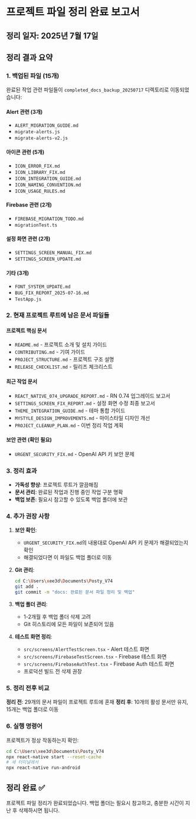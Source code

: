 # 프로젝트 파일 정리 완료 보고서

## 정리 일자: 2025년 7월 17일

## 정리 결과 요약

### 1. 백업된 파일 (15개)
완료된 작업 관련 파일들이 `completed_docs_backup_20250717` 디렉토리로 이동되었습니다:

#### Alert 관련 (3개)
- `ALERT_MIGRATION_GUIDE.md`
- `migrate-alerts.js`
- `migrate-alerts-v2.js`

#### 아이콘 관련 (5개)
- `ICON_ERROR_FIX.md`
- `ICON_LIBRARY_FIX.md`
- `ICON_INTEGRATION_GUIDE.md`
- `ICON_NAMING_CONVENTION.md`
- `ICON_USAGE_RULES.md`

#### Firebase 관련 (2개)
- `FIREBASE_MIGRATION_TODO.md`
- `migrationTest.ts`

#### 설정 화면 관련 (2개)
- `SETTINGS_SCREEN_MANUAL_FIX.md`
- `SETTINGS_SCREEN_UPDATE.md`

#### 기타 (3개)
- `FONT_SYSTEM_UPDATE.md`
- `BUG_FIX_REPORT_2025-07-16.md`
- `TestApp.js`

### 2. 현재 프로젝트 루트에 남은 문서 파일들

#### 프로젝트 핵심 문서
- `README.md` - 프로젝트 소개 및 설치 가이드
- `CONTRIBUTING.md` - 기여 가이드
- `PROJECT_STRUCTURE.md` - 프로젝트 구조 설명
- `RELEASE_CHECKLIST.md` - 릴리즈 체크리스트

#### 최근 작업 문서
- `REACT_NATIVE_074_UPGRADE_REPORT.md` - RN 0.74 업그레이드 보고서
- `SETTINGS_SCREEN_FIX_REPORT.md` - 설정 화면 수정 최종 보고서
- `THEME_INTEGRATION_GUIDE.md` - 테마 통합 가이드
- `MYSTYLE_DESIGN_IMPROVEMENTS.md` - 마이스타일 디자인 개선
- `PROJECT_CLEANUP_PLAN.md` - 이번 정리 작업 계획

#### 보안 관련 (확인 필요)
- `URGENT_SECURITY_FIX.md` - OpenAI API 키 보안 문제

### 3. 정리 효과

- **가독성 향상**: 프로젝트 루트가 깔끔해짐
- **문서 관리**: 완료된 작업과 진행 중인 작업 구분 명확
- **백업 보존**: 필요시 참고할 수 있도록 백업 폴더에 보관

### 4. 추가 권장 사항

1. **보안 확인**:
   - `URGENT_SECURITY_FIX.md`의 내용대로 OpenAI API 키 문제가 해결되었는지 확인
   - 해결되었다면 이 파일도 백업 폴더로 이동

2. **Git 관리**:
   ```bash
   cd C:\Users\xee3d\Documents\Posty_V74
   git add .
   git commit -m "docs: 완료된 문서 파일 정리 및 백업"
   ```

3. **백업 폴더 관리**:
   - 1-2개월 후 백업 폴더 삭제 고려
   - Git 히스토리에 모든 파일이 보존되어 있음

4. **테스트 화면 정리**:
   - `src/screens/AlertTestScreen.tsx` - Alert 테스트 화면
   - `src/screens/FirebaseTestScreen.tsx` - Firebase 테스트 화면
   - `src/screens/FirebaseAuthTest.tsx` - Firebase Auth 테스트 화면
   - 프로덕션 빌드 전 삭제 권장

### 5. 정리 전후 비교

**정리 전**: 29개의 문서 파일이 프로젝트 루트에 혼재
**정리 후**: 10개의 활성 문서만 유지, 15개는 백업 폴더로 이동

### 6. 실행 명령어

프로젝트가 정상 작동하는지 확인:
```bash
cd C:\Users\xee3d\Documents\Posty_V74
npx react-native start --reset-cache
# 새 터미널에서
npx react-native run-android
```

## 정리 완료 ✅

프로젝트 파일 정리가 완료되었습니다. 백업 폴더는 필요시 참고하고, 충분한 시간이 지난 후 삭제하시면 됩니다.
